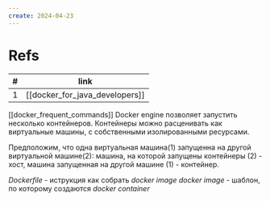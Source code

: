 ```yaml
---
create: 2024-04-23
---
```

# Refs
| #   | link                           |
| --- | ------------------------------ |
| 1   | [[docker_for_java_developers]] |
[[docker_frequent_commands]]
Docker engine позволяет запустить несколько контейнеров.
Контейнеры можно расценивать как виртуальные машины, с собственными изолированными ресурсами.

Предположим, что одна виртуальная машина(1) запущенна на другой виртуальной машине(2): машина, на которой запущены контейнеры (2) - хост, машина запущенная на другой машине (1) - контейнер.

*Dockerfile* - иструкция как собрать *docker image*
*docker image* - шаблон, по которому создаются *docker container*



